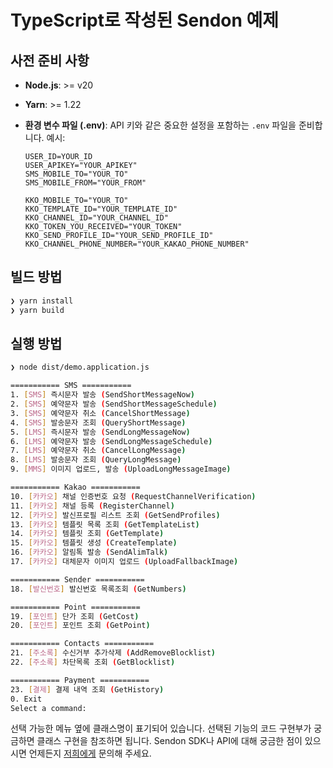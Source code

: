 # TypeScript로 작성된 Sendon 예제

## 사전 준비 사항

- **Node.js**: >= v20
- **Yarn**: >= 1.22
- **환경 변수 파일 (.env)**: API 키와 같은 중요한 설정을 포함하는 `.env` 파일을 준비합니다. 예시:

  ```plaintext
  USER_ID=YOUR_ID
  USER_APIKEY="YOUR_APIKEY"
  SMS_MOBILE_TO="YOUR_TO"
  SMS_MOBILE_FROM="YOUR_FROM"

  KKO_MOBILE_TO="YOUR_TO"
  KKO_TEMPLATE_ID="YOUR_TEMPLATE_ID"
  KKO_CHANNEL_ID="YOUR_CHANNEL_ID"
  KKO_TOKEN_YOU_RECEIVED="YOUR_TOKEN"
  KKO_SEND_PROFILE_ID="YOUR_SEND_PROFILE_ID"
  KKO_CHANNEL_PHONE_NUMBER="YOUR_KAKAO_PHONE_NUMBER"
  ```

## 빌드 방법

```bash
❯ yarn install
❯ yarn build
```

## 실행 방법

```bash
❯ node dist/demo.application.js

=========== SMS ===========
1. [SMS] 즉시문자 발송 (SendShortMessageNow)
2. [SMS] 예약문자 발송 (SendShortMessageSchedule)
3. [SMS] 예약문자 취소 (CancelShortMessage)
4. [SMS] 발송문자 조회 (QueryShortMessage)
5. [LMS] 즉시문자 발송 (SendLongMessageNow)
6. [LMS] 예약문자 발송 (SendLongMessageSchedule)
7. [LMS] 예약문자 취소 (CancelLongMessage)
8. [LMS] 발송문자 조회 (QueryLongMessage)
9. [MMS] 이미지 업로드, 발송 (UploadLongMessageImage)

=========== Kakao ===========
10. [카카오] 채널 인증번호 요청 (RequestChannelVerification)
11. [카카오] 채널 등록 (RegisterChannel)
12. [카카오] 발신프로필 리스트 조회 (GetSendProfiles)
13. [카카오] 템플릿 목록 조회 (GetTemplateList)
14. [카카오] 템플릿 조회 (GetTemplate)
15. [카카오] 템플릿 생성 (CreateTemplate)
16. [카카오] 알림톡 발송 (SendAlimTalk)
17. [카카오] 대체문자 이미지 업로드 (UploadFallbackImage)

=========== Sender ===========
18. [발신번호] 발신번호 목록조회 (GetNumbers)

=========== Point ===========
19. [포인트] 단가 조회 (GetCost)
20. [포인트] 포인트 조회 (GetPoint)

=========== Contacts ===========
21. [주소록] 수신거부 추가삭제 (AddRemoveBlocklist)
22. [주소록] 차단목록 조회 (GetBlocklist)

=========== Payment ===========
23. [결제] 결제 내역 조회 (GetHistory)
0. Exit
Select a command:
```

선택 가능한 메뉴 옆에 클래스명이 표기되어 있습니다. 선택된 기능의 코드 구현부가 궁금하면 클래스 구현을 참조하면 됩니다.
Sendon SDK나 API에 대해 궁금한 점이 있으시면 언제든지 [저희에게](mailto:dev@alipeople.kr) 문의해 주세요.
